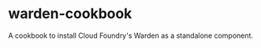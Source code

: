 warden-cookbook
===============

A cookbook to install Cloud Foundry's Warden as a standalone component.